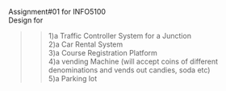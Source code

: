 Assignment#01 for INFO5100<br>
Design for<br>
>>1)a Traffic Controller System for a Junction<br>
>>2)a Car Rental System<br>
>>3)a Course Registration Platform<br>
>>4)a vending Machine (will accept coins of different denominations and vends out candies, soda etc)<br>
>>5)a Parking lot
